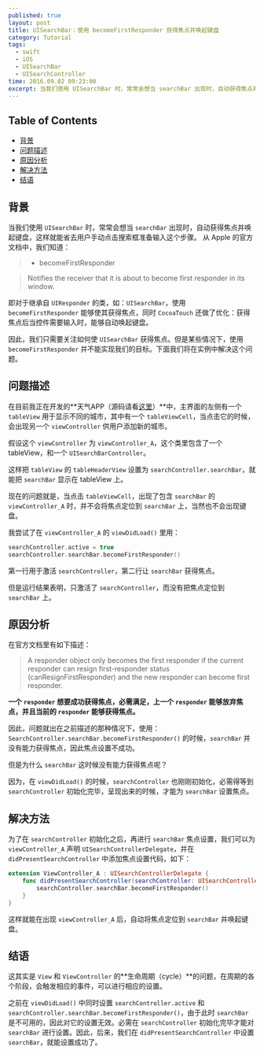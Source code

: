 ```yaml
---
published: true
layout: post
title: UISearchBar：使用 becomeFirstResponder 获得焦点并唤起键盘
category: Tutorial
tags: 
  - swift
  - iOS
  - UISearchBar
  - UISearchController
time: 2016.09.02 09:23:00
excerpt: 当我们使用 UISearchBar 时，常常会想当 searchBar 出现时，自动获得焦点并唤起键盘，这样就能省去用户手动点击搜索框准备输入这个步骤。但是某些情况下，使用 becomeFirstResponder 并不能实现我们的目标。
---
```


<!-- lsw toc mark1. Do not remove this comment so that lsw_toc can update TOC correctly. -->

## Table of Contents
- [背景](#1)
- [问题描述](#2)
- [原因分析](#3)
- [解决方法](#4)
- [结语](#5)

<!-- lsw toc mark2. Do not remove this comment so that lsw_toc can update TOC correctly. -->

## <a id="1"></a>背景

当我们使用 `UISearchBar` 时，常常会想当 `searchBar` 出现时，自动获得焦点并唤起键盘，这样就能省去用户手动点击搜索框准备输入这个步骤。
从 Apple 的官方文档中，我们知道：

>- becomeFirstResponder

>Notifies the receiver that it is about to become first responder in its window.

即对于继承自 `UIResponder` 的类，如：`UISearchBar`，使用 `becomeFirstResponder` 能够使其获得焦点，同时 `CocoaTouch` 还做了优化：获得焦点后当控件需要输入时，能够自动唤起键盘。

因此，我们只需要关注如何使 `UISearchBar` 获得焦点。但是某些情况下，使用 `becomeFirstResponder` 并不能实现我们的目标。下面我们将在实例中解决这个问题。 

## <a id="2"></a>问题描述

在目前我正在开发的**天气APP（源码请看[这里](https://github.com/LinShiwei/WeatherDemo)）**中，主界面的左侧有一个 `tableView` 用于显示不同的城市，其中有一个 `tableViewCell`，当点击它的时候，会出现另一个 `viewController` 供用户添加新的城市。

假设这个 `viewController` 为 `viewController_A`，这个类里包含了一个 tableView，和一个 `UISearchBarController`。

这样把 `tableView` 的 `tableHeaderView` 设置为 `searchController.searchBar`，就能把 `searchBar` 显示在 tableView 上。

现在的问题就是，当点击 `tableViewCell`，出现了包含 `searchBar` 的 `viewController_A` 时，并不会将焦点定位到 `searchBar` 上，当然也不会出现键盘。

我尝试了在 `viewController_A` 的 `viewDidLoad()` 里用：

```swift
searchController.active = true
searchController.searchBar.becomeFirstResponder()
```

第一行用于激活 `searchController`，第二行让 `searchBar` 获得焦点。

但是运行结果表明，只激活了 `searchController`，而没有把焦点定位到 `searchBar` 上。

## <a id="3"></a>原因分析

在官方文档里有如下描述：

>A responder object only becomes the first responder if the current responder can resign first-responder status (canResignFirstResponder) and the new responder can become first responder.

**一个 `responder` 想要成功获得焦点，必需满足，上一个 `responder` 能够放弃焦点，并且当前的 `responder` 能够获得焦点。**

因此，问题就出在之前描述的那种情况下，使用：`SearchController.searchBar.becomeFirstResponder()` 的时候，`searchBar` 并没有能力获得焦点，因此焦点设置不成功。

但是为什么 `searchBar` 这时候没有能力获得焦点呢？

因为，在 `viewDidLoad()` 的时候，`searchController` 也刚刚初始化，必需得等到 `searchController` 初始化完毕，呈现出来的时候，才能为 `searchBar` 设置焦点。

## <a id="4"></a>解决方法

为了在 `searchController` 初始化之后，再进行 `searchBar` 焦点设置，我们可以为 `viewController_A` 声明 `UISearchControllerDelegate`，并在 `didPresentSearchController` 中添加焦点设置代码，如下：

```swift
extension ViewController_A : UISearchControllerDelegate {
    func didPresentSearchController(searchController: UISearchController) {
        searchController.searchBar.becomeFirstResponder()
    }
}
```

这样就能在出现 `viewController_A` 后，自动将焦点定位到 `searchBar` 并唤起键盘。

## <a id="5"></a>结语

这其实是 `View` 和 `ViewController` 的**生命周期（cycle）**的问题，在周期的各个阶段，会触发相应的事件，可以进行相应的设置。

之前在 `viewDidLoad()` 中同时设置 `searchController.active` 和 `searchController.searchBar.becomeFirstResponder()`，由于此时 `searchBar` 是不可用的，因此对它的设置无效。必需在  `searchController` 初始化完毕才能对 `searchBar` 进行设置。因此，后来，我们在 `didPresentSearchController` 中设置 `searchBar`，就能设置成功了。


